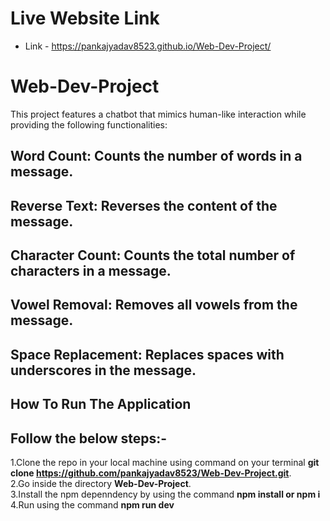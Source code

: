 # Live Website Link  
* Link - https://pankajyadav8523.github.io/Web-Dev-Project/




# Web-Dev-Project

This project features a chatbot that mimics human-like interaction while providing the following functionalities:

## Word Count: Counts the number of words in a message.

## Reverse Text: Reverses the content of the message.

## Character Count: Counts the total number of characters in a message.

## Vowel Removal: Removes all vowels from the message.

## Space Replacement: Replaces spaces with underscores in the message.

## **How To Run The Application**

## Follow the below steps:-

1.Clone the repo in your local machine using command on your terminal **git clone https://github.com/pankajyadav8523/Web-Dev-Project.git**.  
2.Go inside the directory **Web-Dev-Project**.  
3.Install the npm depenndency by using the command **npm install or npm i**  
4.Run using the command **npm run dev**
